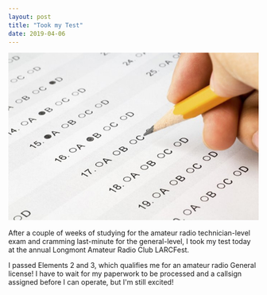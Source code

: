 ```yaml
---
layout: post
title: "Took my Test"
date: 2019-04-06
---
```


![Multiple choice test](/assets/bubble_test.jpg)

After a couple of weeks of studying for the amateur radio technician-level exam and cramming
last-minute for the general-level, I took my test today at the annual Longmont Amateur Radio Club
LARCFest.

I passed Elements 2 and 3, which qualifies me for an amateur radio General license! I have to wait
for my paperwork to be processed and a callsign assigned before I can operate, but I'm still
excited!
